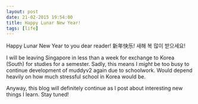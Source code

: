 ```yaml
---
layout: post
date: 21-02-2015 19:54:00
title: Happy Lunar New Year!
tags: [life]
---
```

Happy Lunar New Year to you dear reader! 新年快乐! 새해 복 많이 받으세요!

I will be leaving Singapore in less than a week for exchange to Korea (South) for studies for a semester. Sadly, this means I *might* be too busy to continue development of muddyv2 again due to schoolwork. Would depend heavily on how much stressful school in Korea would be.

Anyway, this blog will definitely continue as I post about interesting new things I learn. Stay tuned!​